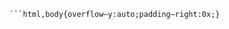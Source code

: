 <!-- 太经典 -->
```html,body{overflow–y:hidden;padding–right:17px;}
​```html,body{overflow–y:auto;padding–right:0x;}
```

